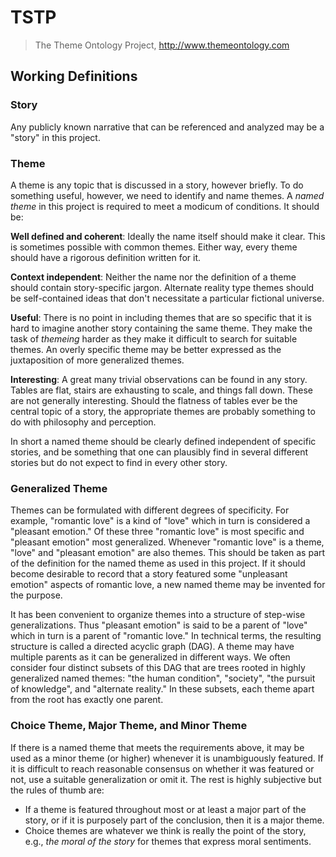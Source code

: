 # TSTP
> The Theme Ontology Project, http://www.themeontology.com


## Working Definitions

### Story

Any publicly known narrative that can be referenced and analyzed may be a "story" in this project.


### Theme

A theme is any topic that is discussed in a story, however briefly.
To do something useful, however, we need to identify and name themes. 
A *named theme* in this project is required to meet a modicum of conditions.
It should be:

**Well defined and coherent**: 
Ideally the name itself should make it clear. 
This is sometimes possible with common themes.
Either way, every theme should have a rigorous definition written for it.

**Context independent**:
Neither the name nor the definition of a theme should contain story-specific jargon.
Alternate reality type themes should be self-contained ideas that don't necessitate a particular fictional universe.

**Useful**:
There is no point in including themes that are so specific that it is hard to imagine another story containing the same theme.
They make the task of *themeing* harder as they make it difficult to search for suitable themes.
An overly specific theme may be better expressed as the juxtaposition of more generalized themes.

**Interesting**:
A great many trivial observations can be found in any story.
Tables are flat, stairs are exhausting to scale, and things fall down.
These are not generally interesting.
Should the flatness of tables ever be the central topic of a story, the appropriate themes are probably something to do with philosophy and perception.

In short a named theme should be clearly defined independent of specific stories, and be something that one can 
plausibly find in several different stories but do not expect to find in every other story.


### Generalized Theme

Themes can be formulated with different degrees of specificity.
For example, "romantic love" is a kind of "love" which in turn is considered a "pleasant emotion."
Of these three "romantic love" is most specific and "pleasant emotion" most generalized.
Whenever "romantic love" is a theme, "love" and "pleasant emotion" are also themes.
This should be taken as part of the definition for the named theme as used in this project.
If it should become desirable to record that a story featured some "unpleasant emotion" aspects of romantic love, a new named theme may be invented for the purpose.

It has been convenient to organize themes into a structure of step-wise generalizations. 
Thus "pleasant emotion" is said to be a parent of "love" which in turn is a parent of "romantic love."
In technical terms, the resulting structure is called a directed acyclic graph (DAG).
A theme may have multiple parents as it can be generalized in different ways. 
We often consider four distinct subsets of this DAG that are trees rooted in highly generalized named themes: "the human condition", "society", "the pursuit of knowledge", and "alternate reality."
In these subsets, each theme apart from the root has exactly one parent.


### Choice Theme, Major Theme, and Minor Theme

If there is a named theme that meets the requirements above, it may be used as a minor theme (or higher) whenever it is unambiguously featured.
If it is difficult to reach reasonable consensus on whether it was featured or not, use a suitable generalization or omit it.
The rest is highly subjective but the rules of thumb are:

- If a theme is featured throughout most or at least a major part of the story, or if it is purposely part of the conclusion, then it is a major theme.
- Choice themes are whatever we think is really the point of the story, e.g., *the moral of the story* for themes that express moral sentiments.



